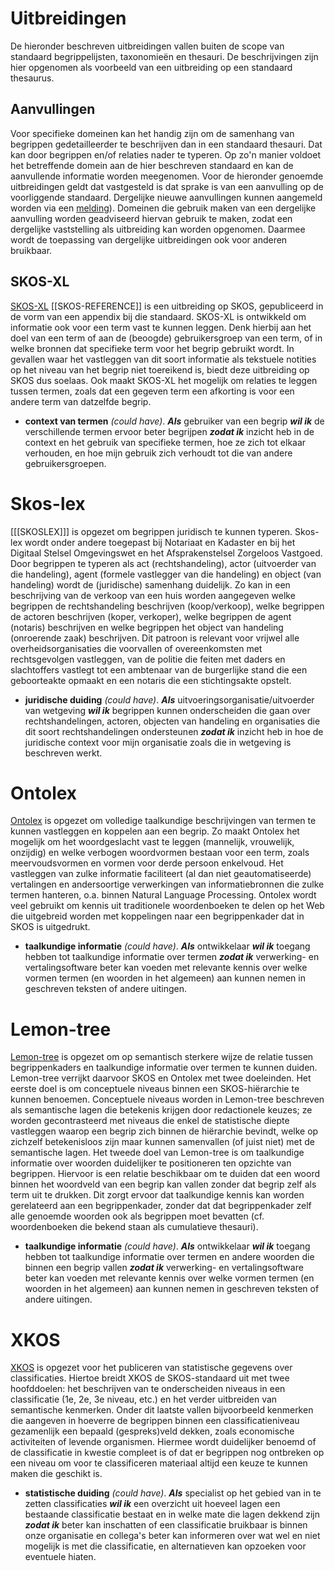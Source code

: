 # Uitbreidingen

De hieronder beschreven uitbreidingen vallen buiten de scope van standaard begrippelijsten, taxonomieën en thesauri. De beschrijvingen zijn hier opgenomen als voorbeeld van een uitbreiding op een standaard thesaurus.

## Aanvullingen
Voor specifieke domeinen kan het handig zijn om de samenhang van begrippen gedetailleerder te beschrijven dan in een standaard thesauri. Dat kan door begrippen en/of relaties nader te typeren. Op zo'n manier voldoet het betreffende domein aan de hier beschreven standaard en kan de aanvullende informatie worden meegenomen. Voor de hieronder genoemde uitbreidingen geldt dat vastgesteld is dat sprake is van een aanvulling op de voorliggende standaard. Dergelijke nieuwe aanvullingen kunnen aangemeld worden via een [melding](https://github.com/pldn/nederlands-profiel-voor-stelselcatalogi/issues/new)). Domeinen die gebruik maken van een dergelijke aanvulling worden geadviseerd hiervan gebruik te maken, zodat een dergelijke vaststelling als uitbreiding kan worden opgenomen. Daarmee wordt de toepassing van dergelijke uitbreidingen ook voor anderen bruikbaar.

## SKOS-XL
[SKOS-XL](https://www.w3.org/TR/skos-reference/#xl) [[SKOS-REFERENCE]] is een uitbreiding op SKOS, gepubliceerd in de vorm van een appendix bij die standaard. SKOS-XL is ontwikkeld om informatie ook voor een term vast te kunnen leggen. Denk hierbij aan het doel van een term of aan de (beoogde) gebruikersgroep van een term, of in welke bronnen dat specifieke term voor het begrip gebruikt wordt. In gevallen waar het vastleggen van dit soort informatie als tekstuele notities op het niveau van het begrip niet toereikend is, biedt deze uitbreiding op SKOS dus soelaas. Ook maakt SKOS-XL het mogelijk om relaties te leggen tussen termen, zoals dat een gegeven term een afkorting is voor een andere term van datzelfde begrip.
   * **context van termen** *(could have)*.  ***Als*** gebruiker van een begrip ***wil ik*** de verschillende termen ervoor beter begrijpen ***zodat ik*** inzicht heb in de context en het gebruik van specifieke termen, hoe ze zich tot elkaar verhouden, en hoe mijn gebruik zich verhoudt tot die van andere gebruikersgroepen.

# Skos-lex  
[[[SKOSLEX]]] is opgezet om begrippen juridisch te kunnen typeren. Skos-lex wordt onder andere toegepast bij Notariaat en Kadaster en bij het Digitaal Stelsel Omgevingswet en het Afsprakenstelsel Zorgeloos Vastgoed. 
Door begrippen te typeren als act (rechtshandeling), actor (uitvoerder van die handeling), agent (formele vastlegger van die handeling) en object (van handeling) wordt de (juridische) samenhang duidelijk. Zo kan in een beschrijving van de verkoop van een huis worden aangegeven welke begrippen de rechtshandeling beschrijven (koop/verkoop), welke begrippen de actoren beschrijven (koper, verkoper), welke begrippen de agent (notaris) beschrijven en welke begrippen het object van handeling (onroerende zaak) beschrijven. Dit patroon is relevant voor vrijwel alle overheidsorganisaties die voorvallen of overeenkomsten met rechtsgevolgen vastleggen, van de politie die feiten met daders en slachtoffers vastlegt tot een ambtenaar van de burgerlijke stand die een geboorteakte opmaakt en een notaris die een stichtingsakte opstelt. 
   * **juridische duiding** *(could have)*.  ***Als*** uitvoeringsorganisatie/uitvoerder van wetgeving ***wil ik*** begrippen kunnen onderscheiden die gaan over rechtshandelingen, actoren, objecten van handeling en organisaties die dit soort rechtshandelingen ondersteunen ***zodat ik*** inzicht heb in hoe de juridische context voor mijn organisatie zoals die in wetgeving is beschreven werkt.

# Ontolex
[Ontolex](https://www.w3.org/2016/05/ontolex/) is opgezet om volledige taalkundige beschrijvingen van termen te kunnen vastleggen en koppelen aan een begrip. Zo maakt Ontolex het mogelijk om het woordgeslacht vast te leggen (mannelijk, vrouwelijk, onzijdig) en welke verbogen woordvormen bestaan voor een term, zoals meervoudsvormen en vormen voor derde persoon enkelvoud. Het vastleggen van zulke informatie faciliteert (al dan niet geautomatiseerde) vertalingen en andersoortige verwerkingen van informatiebronnen die zulke termen hanteren, o.a. binnen Natural Language Processing. Ontolex wordt veel gebruikt om kennis uit traditionele woordenboeken te delen op het Web die uitgebreid worden met koppelingen naar een begrippenkader dat in SKOS is uitgedrukt.
   * **taalkundige informatie** *(could have)*.  ***Als*** ontwikkelaar ***wil ik*** toegang hebben tot taalkundige informatie over termen ***zodat ik*** verwerking- en vertalingsoftware beter kan voeden met relevante kennis over welke vormen termen (en woorden in het algemeen) aan kunnen nemen in geschreven teksten of andere uitingen.

# Lemon-tree
[Lemon-tree](https://w3id.org/lemon-tree) is opgezet om op semantisch sterkere wijze de relatie tussen begrippenkaders en taalkundige informatie over termen te kunnen duiden. Lemon-tree verrijkt daarvoor SKOS en Ontolex met twee doeleinden. Het eerste doel is om conceptuele niveaus binnen een SKOS-hiërarchie te kunnen benoemen. Conceptuele niveaus worden in Lemon-tree beschreven als semantische lagen die betekenis krijgen door redactionele keuzes; ze worden gecontrasteerd met niveaus die enkel de statistische diepte vastleggen waarop een begrip zich binnen de hiërarchie bevindt, welke op zichzelf betekenisloos zijn maar kunnen samenvallen (of juist niet) met de semantische lagen. Het tweede doel van Lemon-tree is om taalkundige informatie over woorden duidelijker te positioneren ten opzichte van begrippen. Hiervoor is een relatie beschikbaar om te duiden dat een woord binnen het woordveld van een begrip kan vallen zonder dat begrip zelf als term uit te drukken. Dit zorgt ervoor dat taalkundige kennis kan worden gerelateerd aan een begrippenkader, zonder dat dat begrippenkader zelf alle genoemde woorden ook als begrippen moet bevatten (cf. woordenboeken die bekend staan als cumulatieve thesauri).
   * **taalkundige informatie** *(could have)*.  ***Als*** ontwikkelaar ***wil ik*** toegang hebben tot taalkundige informatie over termen en andere woorden die binnen een begrip vallen ***zodat ik*** verwerking- en vertalingsoftware beter kan voeden met relevante kennis over welke vormen termen (en woorden in het algemeen) aan kunnen nemen in geschreven teksten of andere uitingen.

# XKOS 
[XKOS](https://rdf-vocabulary.ddialliance.org/xkos.html) is opgezet voor het publiceren van statistische gegevens over classificaties. Hiertoe breidt XKOS de SKOS-standaard uit met twee hoofddoelen: het beschrijven van te onderscheiden niveaus in een classificatie (1e, 2e, 3e niveau, etc.) en het verder uitbreiden van semantische kenmerken. Onder dit laatste vallen bijvoorbeeld kenmerken die aangeven in hoeverre de begrippen binnen een classificatieniveau gezamenlijk een bepaald (gespreks)veld dekken, zoals economische activiteiten of levende organismen. Hiermee wordt duidelijker benoemd of de classificatie in kwestie compleet is of dat er begrippen nog ontbreken op een niveau om voor te classificeren materiaal altijd een keuze te kunnen maken die geschikt is.
   * **statistische duiding** *(could have)*.  ***Als*** specialist op het gebied van in te zetten classificaties ***wil ik*** een overzicht uit hoeveel lagen een bestaande classificatie bestaat en in welke mate die lagen dekkend zijn ***zodat ik*** beter kan inschatten of een classificatie bruikbaar is binnen onze organisatie en collega's beter kan informeren over wat wel en niet mogelijk is met die classificatie, en alternatieven kan opzoeken voor eventuele hiaten.
